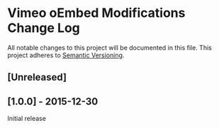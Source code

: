 # Vimeo oEmbed Modifications Change Log

All notable changes to this project will be documented in this file.
This project adheres to [Semantic Versioning](http://semver.org/).

## [Unreleased]

## [1.0.0] - 2015-12-30
Initial release
